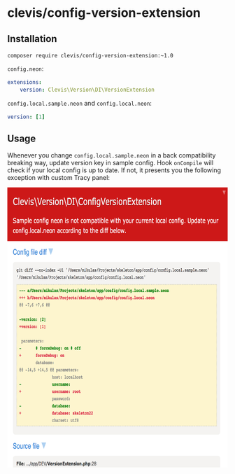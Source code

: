 clevis/config-version-extension
===============================

Installation
------------

```
composer require clevis/config-version-extension:~1.0
```

`config.neon`:

```yml
extensions:
	version: Clevis\Version\DI\VersionExtension
```

`config.local.sample.neon` and `config.local.neon`:
```yml
version: [1]
```

Usage
-----

Whenever you change `config.local.sample.neon` in a back compatibility breaking way, update version
key in sample config. Hook `onCompile` will check if your local config is up to date. If not, it presents
you the following exception with custom Tracy panel:

<img src="https://raw.githubusercontent.com/Clevis/config-version-extension/master/static/bluecreen.png" height="640">
